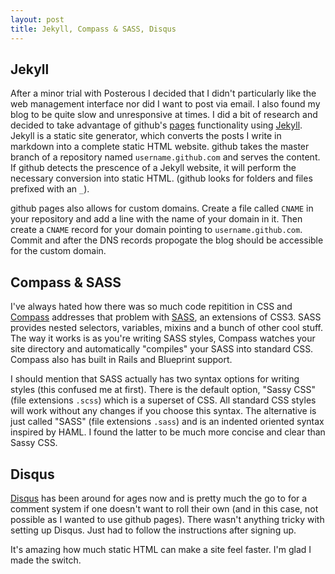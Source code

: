 ```yaml
---
layout: post
title: Jekyll, Compass & SASS, Disqus
---
```


## Jekyll

After a minor trial with Posterous I decided that I didn't particularly like the web management interface nor did I want to post via email. I also found my blog to be quite slow and unresponsive at times. I did a bit of research and decided to take advantage of github's [pages](http://pages.github.com) functionality using [Jekyll](https://github.com/mojombo/jekyll). Jekyll is a static site generator, which converts the posts I write in markdown into a complete static HTML website. github takes the master branch of a repository named `username.github.com` and serves the content. If github detects the prescence of a Jekyll website, it will perform the necessary conversion into static HTML. (github looks for folders and files prefixed with an `_`).

github pages also allows for custom domains. Create a file called `CNAME` in your repository and add a line with the name of your domain in it. Then create a `CNAME` record for your domain pointing to `username.github.com`. Commit and after the DNS records propogate the blog should be accessible for the custom domain.

## Compass & SASS

I've always hated how there was so much code repitition in CSS and [Compass](http://compass-style.org/) addresses that problem with [SASS](http://sass-lang.com/), an extensions of CSS3. SASS provides nested selectors, variables, mixins and a bunch of other cool stuff. The way it works is as you're writing SASS styles, Compass watches your site directory and automatically "compiles" your SASS into standard CSS. Compass also has built in Rails and Blueprint support.

I should mention that SASS actually has two syntax options for writing styles (this confused me at first). There is the default option, "Sassy CSS" (file extensions `.scss`) which is a superset of CSS. All standard CSS styles will work without any changes if you choose this syntax. The alternative is just called "SASS" (file extensions `.sass`) and is an indented oriented syntax inspired by HAML. I found the latter to be much more concise and clear than Sassy CSS.

## Disqus

[Disqus](http://disqus.com) has been around for ages now and is pretty much the go to for a comment system if one doesn't want to roll their own (and in this case, not possible as I wanted to use github pages). There wasn't anything tricky with setting up Disqus. Just had to follow the instructions after signing up.

It's amazing how much static HTML can make a site feel faster. I'm glad I made the switch.
